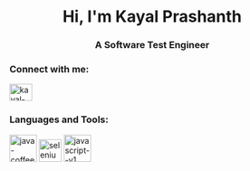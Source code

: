 <h1 align="center">Hi, I'm Kayal Prashanth</h1>
<h3 align="center">A Software Test Engineer</h3>

<h3 align="left">Connect with me:</h3>
<p align="left">
<a href="https://linkedin.com/in/kayal-prashanth-r" target="blank"><img align="center" src="https://raw.githubusercontent.com/rahuldkjain/github-profile-readme-generator/master/src/images/icons/Social/linked-in-alt.svg" alt="kayal-prashanth-r" height="30" width="40" /></a>
</p>

<h3 align="left">Languages and Tools:</h3>
<p align="left">
<img width="48" height="48" src="https://img.icons8.com/color/48/java-coffee-cup-logo--v1.png" alt="java-coffee-cup-logo--v1"/>
<img width="40" height="40" src="https://img.icons8.com/officel/40/selenium-test-automation.png" alt="selenium-test-automation"/>
<img width="48" height="48" src="https://img.icons8.com/color/48/javascript--v1.png" alt="javascript--v1"/>
